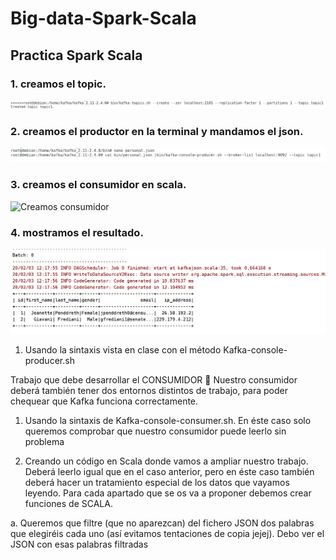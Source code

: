 # Big-data-Spark-Scala

## Practica Spark Scala

### 1. creamos el topic.
![Creamos el topic](https://github.com/juanakan/Big-data-Spark-Scala/blob/master/creando%20el%20topic1.PNG)
### 2. creamos el productor en la terminal y mandamos el json.
![Creamos el productor](https://github.com/juanakan/Big-data-Spark-Scala/blob/master/lanzar%20el%20productor%20en%20consola.PNG)
### 3. creamos el consumidor en scala.
![Creamos consumidor](https://github.com/juanakan/Big-data-Spark-Scala/blob/master/kafkajson.scala)
### 4. mostramos el resultado.
![Resultado](https://github.com/juanakan/Big-data-Spark-Scala/blob/master/resultado%20json.PNG)

1.  Usando la sintaxis vista en clase con el método  Kafka-console-producer.sh 
 
 
Trabajo que debe desarrollar el CONSUMIDOR  Nuestro consumidor deberá también tener dos entornos distintos de trabajo, para poder chequear que Kafka funciona correctamente. 
 
1. Usando la sintaxis de Kafka-console-consumer.sh. En éste caso solo queremos comprobar que nuestro consumidor puede leerlo sin problema  
 
2. Creando un código en Scala donde vamos a ampliar nuestro trabajo. Deberá leerlo igual que en el caso anterior, pero en éste caso  también deberá hacer un tratamiento especial de los datos que vayamos leyendo. Para cada apartado  que se os va a proponer debemos crear funciones de SCALA. 
 
a. Queremos que  filtre (que no aparezcan) del fichero JSON dos palabras que elegiréis cada uno (así evitamos tentaciones de copia jejej). Debo ver el JSON con esas palabras filtradas 
